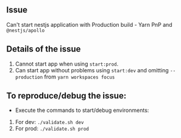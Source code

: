 ## Issue

Can't start nestjs application with Production build - Yarn PnP and `@nestjs/apollo`

## Details of the issue

1. Cannot start app when using `start:prod`.
2. Can start app without problems using `start:dev` and omitting `--production` from `yarn workspaces focus`

## To reproduce/debug the issue:

- Execute the commands to start/debug environments:

1. For dev: `./validate.sh dev`
2. For prod: `./validate.sh prod`
